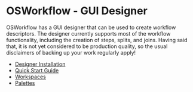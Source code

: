 # OSWorkflow - GUI Designer
        
OSWorkflow has a GUI designer that can be used to create workflow descriptors. The designer currently supports most of the workflow functionality, including the creation of steps, splits, and joins. Having said that, it is not yet considered to be production quality, so the usual disclaimers of backing up your work regularly apply!

* [Designer Installation](designer_installation.md)
* [Quick Start Guide](quick_start_guide.md)
* [Workspaces](workspaces.md)
* [Palettes](palettes.md)

